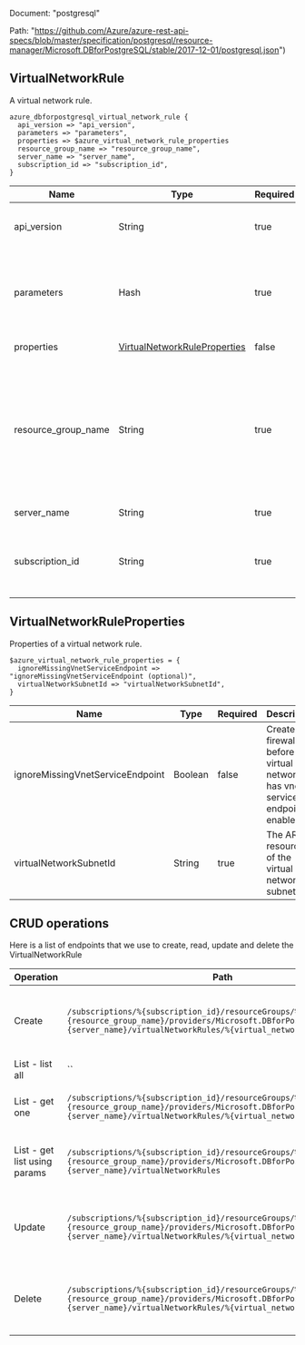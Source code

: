 Document: "postgresql"


Path: "https://github.com/Azure/azure-rest-api-specs/blob/master/specification/postgresql/resource-manager/Microsoft.DBforPostgreSQL/stable/2017-12-01/postgresql.json")

## VirtualNetworkRule

A virtual network rule.

```puppet
azure_dbforpostgresql_virtual_network_rule {
  api_version => "api_version",
  parameters => "parameters",
  properties => $azure_virtual_network_rule_properties
  resource_group_name => "resource_group_name",
  server_name => "server_name",
  subscription_id => "subscription_id",
}
```

| Name        | Type           | Required       | Description       |
| ------------- | ------------- | ------------- | ------------- |
|api_version | String | true | The API version to use for the request. |
|parameters | Hash | true | The requested virtual Network Rule Resource state. |
|properties | [VirtualNetworkRuleProperties](#virtualnetworkruleproperties) | false | Resource properties. |
|resource_group_name | String | true | The name of the resource group that contains the resource. You can obtain this value from the Azure Resource Manager API or the portal. |
|server_name | String | true | The name of the server. |
|subscription_id | String | true | The subscription ID that identifies an Azure subscription. |
        
## VirtualNetworkRuleProperties

Properties of a virtual network rule.

```puppet
$azure_virtual_network_rule_properties = {
  ignoreMissingVnetServiceEndpoint => "ignoreMissingVnetServiceEndpoint (optional)",
  virtualNetworkSubnetId => "virtualNetworkSubnetId",
}
```

| Name        | Type           | Required       | Description       |
| ------------- | ------------- | ------------- | ------------- |
|ignoreMissingVnetServiceEndpoint | Boolean | false | Create firewall rule before the virtual network has vnet service endpoint enabled. |
|virtualNetworkSubnetId | String | true | The ARM resource id of the virtual network subnet. |



## CRUD operations

Here is a list of endpoints that we use to create, read, update and delete the VirtualNetworkRule

| Operation | Path | Verb | Description | OperationID |
| ------------- | ------------- | ------------- | ------------- | ------------- |
|Create|`/subscriptions/%{subscription_id}/resourceGroups/%{resource_group_name}/providers/Microsoft.DBforPostgreSQL/servers/%{server_name}/virtualNetworkRules/%{virtual_network_rule_name}`|Put|Creates or updates an existing virtual network rule.|VirtualNetworkRules_CreateOrUpdate|
|List - list all|``||||
|List - get one|`/subscriptions/%{subscription_id}/resourceGroups/%{resource_group_name}/providers/Microsoft.DBforPostgreSQL/servers/%{server_name}/virtualNetworkRules/%{virtual_network_rule_name}`|Get|Gets a virtual network rule.|VirtualNetworkRules_Get|
|List - get list using params|`/subscriptions/%{subscription_id}/resourceGroups/%{resource_group_name}/providers/Microsoft.DBforPostgreSQL/servers/%{server_name}/virtualNetworkRules`|Get|Gets a list of virtual network rules in a server.|VirtualNetworkRules_ListByServer|
|Update|`/subscriptions/%{subscription_id}/resourceGroups/%{resource_group_name}/providers/Microsoft.DBforPostgreSQL/servers/%{server_name}/virtualNetworkRules/%{virtual_network_rule_name}`|Put|Creates or updates an existing virtual network rule.|VirtualNetworkRules_CreateOrUpdate|
|Delete|`/subscriptions/%{subscription_id}/resourceGroups/%{resource_group_name}/providers/Microsoft.DBforPostgreSQL/servers/%{server_name}/virtualNetworkRules/%{virtual_network_rule_name}`|Delete|Deletes the virtual network rule with the given name.|VirtualNetworkRules_Delete|
